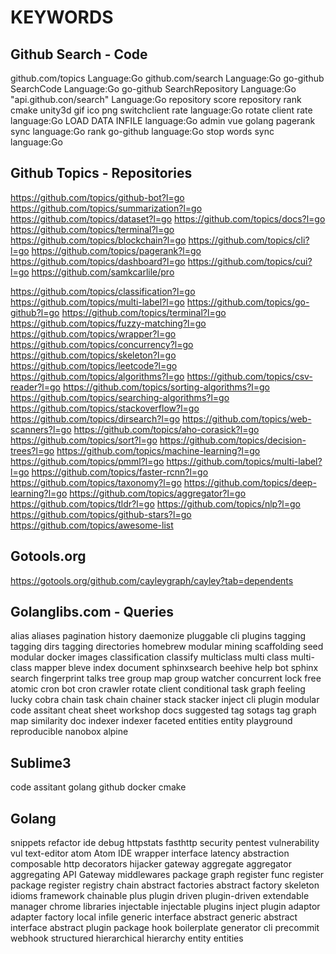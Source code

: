 # KEYWORDS

## Github Search - Code
github.com/topics Language:Go
github.com/search Language:Go
go-github SearchCode Language:Go
go-github SearchRepository Language:Go
"api.github.con/search" Language:Go
repository score
repository rank
cmake unity3d gif ico png
switchclient rate language:Go
rotate client rate language:Go
LOAD DATA INFILE language:Go
admin vue golang
pagerank sync language:Go
rank go-github language:Go
stop words sync language:Go

## Github Topics - Repositories
https://github.com/topics/github-bot?l=go
https://github.com/topics/summarization?l=go
https://github.com/topics/dataset?l=go
https://github.com/topics/docs?l=go
https://github.com/topics/terminal?l=go
https://github.com/topics/blockchain?l=go
https://github.com/topics/cli?l=go
https://github.com/topics/pagerank?l=go
https://github.com/topics/dashboard?l=go
https://github.com/topics/cui?l=go
https://github.com/samkcarlile/pro

https://github.com/topics/classification?l=go
https://github.com/topics/multi-label?l=go
https://github.com/topics/go-github?l=go
https://github.com/topics/terminal?l=go
https://github.com/topics/fuzzy-matching?l=go
https://github.com/topics/wrapper?l=go
https://github.com/topics/concurrency?l=go
https://github.com/topics/skeleton?l=go
https://github.com/topics/leetcode?l=go
https://github.com/topics/algorithms?l=go
https://github.com/topics/csv-reader?l=go
https://github.com/topics/sorting-algorithms?l=go
https://github.com/topics/searching-algorithms?l=go
https://github.com/topics/stackoverflow?l=go
https://github.com/topics/dirsearch?l=go
https://github.com/topics/web-scanners?l=go
https://github.com/topics/aho-corasick?l=go
https://github.com/topics/sort?l=go
https://github.com/topics/decision-trees?l=go
https://github.com/topics/machine-learning?l=go
https://github.com/topics/pmml?l=go
https://github.com/topics/multi-label?l=go
https://github.com/topics/faster-rcnn?l=go
https://github.com/topics/taxonomy?l=go
https://github.com/topics/deep-learning?l=go
https://github.com/topics/aggregator?l=go
https://github.com/topics/tldr?l=go
https://github.com/topics/nlp?l=go
https://github.com/topics/github-stars?l=go
https://github.com/topics/awesome-list




## Gotools.org
https://gotools.org/github.com/cayleygraph/cayley?tab=dependents

## Golanglibs.com - Queries
alias
aliases
pagination
history
daemonize
pluggable
cli plugins
tagging
tagging dirs
tagging directories
homebrew
modular mining
scaffolding
seed
modular
docker images
classification
classify
multiclass
multi class
multi-class
mapper
bleve
index
document
sphinxsearch
beehive
help bot
sphinx search
fingerprint
talks
tree 
group map
group
watcher
concurrent
lock free
atomic
cron bot
cron crawler
rotate client
conditional
task graph
feeling lucky
cobra
chain task
chain
chainer
stack
stacker
inject
cli plugin
modular
code assitant
cheat sheet
workshop
docs
suggested tag
sotags
tag graph map
similarity
doc indexer
indexer
faceted
entities
entity 
playground
reproducible
nanobox
alpine

## Sublime3
code assitant
golang
github
docker 
cmake

## Golang
snippets
refactor 
ide
debug
httpstats 
fasthttp
security
pentest 
vulnerability
vul
text-editor
atom
Atom IDE
wrapper
interface
latency 
abstraction
composable http
decorators
hijacker
gateway
aggregate
aggregator
aggregating
API Gateway middlewares
package graph
register func 
register package 
register
registry
chain
abstract factories
abstract factory 
skeleton
idioms 
framework
chainable 
plus
plugin driven
plugin-driven
extendable
manager
chrome 
libraries
injectable
injectable plugins
inject plugin
adaptor
adapter
factory
local infile
generic interface
abstract generic 
abstract interface
abstract 
plugin package
hook
boilerplate
generator cli 
precommit 
webhook
structured
hierarchical 
hierarchy 
entity
entities
